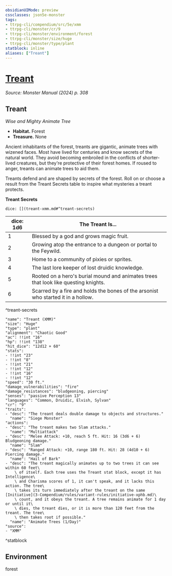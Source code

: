 ```yaml
---
obsidianUIMode: preview
cssclasses: json5e-monster
tags:
- ttrpg-cli/compendium/src/5e/xmm
- ttrpg-cli/monster/cr/9
- ttrpg-cli/monster/environment/forest
- ttrpg-cli/monster/size/huge
- ttrpg-cli/monster/type/plant
statblock: inline
aliases: ["Treant"]
---
```

# [Treant](3-Compendium\bestiary\plant/treant-xmm.md)
*Source: Monster Manual (2024) p. 308*  

## Treant

*Wise and Mighty Animate Tree*

- **Habitat.** Forest  
- **Treasure.** None  

Ancient inhabitants of the forest, treants are gigantic, animate trees with wizened faces. Most have lived for centuries and know secrets of the natural world. They avoid becoming embroiled in the conflicts of shorter-lived creatures, but they're protective of their forest homes. If roused to anger, treants can animate trees to aid them.

Treants defend and are shaped by secrets of the forest. Roll on or choose a result from the Treant Secrets table to inspire what mysteries a treant protects.

**Treant Secrets**

`dice: [](treant-xmm.md#^treant-secrets)`

| dice: 1d6 | The Treant Is... |
|-----------|------------------|
| 1 | Blessed by a god and grows magic fruit. |
| 2 | Growing atop the entrance to a dungeon or portal to the Feywild. |
| 3 | Home to a community of pixies or sprites. |
| 4 | The last lore keeper of lost druidic knowledge. |
| 5 | Rooted on a hero's burial mound and animates trees that look like questing knights. |
| 6 | Scarred by a fire and holds the bones of the arsonist who started it in a hollow. |
^treant-secrets

```statblock
"name": "Treant (XMM)"
"size": "Huge"
"type": "plant"
"alignment": "Chaotic Good"
"ac": !!int "16"
"hp": !!int "138"
"hit_dice": "12d12 + 60"
"stats":
- !!int "23"
- !!int "8"
- !!int "21"
- !!int "12"
- !!int "16"
- !!int "12"
"speed": "30 ft."
"damage_vulnerabilities": "fire"
"damage_resistances": "bludgeoning, piercing"
"senses": "passive Perception 13"
"languages": "Common, Druidic, Elvish, Sylvan"
"cr": "9"
"traits":
- "desc": "The treant deals double damage to objects and structures."
  "name": "Siege Monster"
"actions":
- "desc": "The treant makes two Slam attacks."
  "name": "Multiattack"
- "desc": "Melee Attack: +10, reach 5 ft. Hit: 16 (3d6 + 6) Bludgeoning damage."
  "name": "Slam"
- "desc": "Ranged Attack: +10, range 180 ft. Hit: 28 (4d10 + 6) Piercing damage."
  "name": "Hail of Bark"
- "desc": "The treant magically animates up to two trees it can see within 60 feet\
    \ of itself. Each tree uses the Treant stat block, except it has Intelligence\
    \ and Charisma scores of 1, it can't speak, and it lacks this action. The tree\
    \ takes its turn immediately after the treant on the same [Initiative](3-Compendium/rules/variant-rules/initiative-xphb.md)\
    \ count, and it obeys the treant. A tree remains animate for 1 day or until it\
    \ dies, the treant dies, or it is more than 120 feet from the treant. The tree\
    \ then takes root if possible."
  "name": "Animate Trees (1/Day)"
"source":
- "XMM"
```
^statblock

## Environment

forest